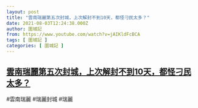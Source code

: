 ```yaml
---
layout: post
title: "雲南瑞麗第五次封城，上次解封不到10天，都怪刁民太多？"
date: 2021-08-03T12:24:38.000Z
author: 圍城記
from: https://www.youtube.com/watch?v=jAIKldFcBCA
tags: [ 圍城記 ]
categories: [ 圍城記 ]
---
```

<!--1627993478000-->
[雲南瑞麗第五次封城，上次解封不到10天，都怪刁民太多？](https://www.youtube.com/watch?v=jAIKldFcBCA)
------

<div>
#雲南瑞麗 #瑞麗封城 #瑞麗
</div>
